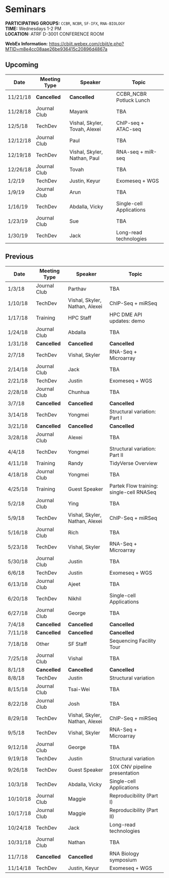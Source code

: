 # Seminars

**PARTICIPATING GROUPS:**  `CCBR`, `NCBR`, `SF-IFX`, `RNA-BIOLOGY`  
**TIME:** Wednesdays 1-2 PM  
**LOCATION:** ATRF D-3001 CONFERENCE ROOM  
  
  
**WebEx Information:**
https://cbiit.webex.com/cbiit/e.php?MTID=m8e4cc08aae26be936415c20896d4867a 

## Upcoming 

| Date | Meeting Type | Speaker | Topic | 
| ------ | ------ | ------ | ------ |
| 11/21/18 | **Cancelled** | **Cancelled** | CCBR_NCBR Potluck Lunch |
| 11/28/18 | Journal Club | Mayank | TBA |
| 12/5/18 | TechDev | Vishal, Skyler, Tovah, Alexei | ChIP-seq + ATAC-seq |
| 12/12/18 | Journal Club | Paul | TBA |
| 12/19/18 | TechDev | Vishal, Skyler, Nathan, Paul | RNA-seq + miR-seq |
| 12/26/18 | Journal Club | Tovah | TBA |
| 1/2/19 | TechDev | Justin, Keyur | Exomeseq + WGS |
| 1/9/19 | Journal Club | Arun | TBA |
| 1/16/19 | TechDev | Abdalla, Vicky | Single-cell  Applications |
| 1/23/19 | Journal Club | Sue | TBA |
| 1/30/19 | TechDev | Jack | Long-read technologies |

## Previous

| Date | Meeting Type | Speaker | Topic | 
| ------ | ------ | ------ | ------ |
| 1/3/18 | Journal Club | Parthav | TBA |
| 1/10/18 | TechDev | Vishal, Skyler, Nathan, Alexei | ChIP-Seq + miRSeq |
| 1/17/18 | Training | HPC Staff | HPC DME API updates: demo |
| 1/24/18 | Journal Club | Abdalla | TBA |
| 1/31/18 | **Cancelled** | **Cancelled** | **Cancelled** |
| 2/7/18 | TechDev | Vishal, Skyler | RNA-Seq + Microarray |
| 2/14/18 | Journal Club | Jack | TBA |
| 2/21/18 | TechDev | Justin | Exomeseq + WGS |
| 2/28/18 | Journal Club | Chunhua | TBA |
| 3/7/18 | **Cancelled** | **Cancelled** | **Cancelled** |
| 3/14/18 | TechDev | Yongmei | Structural variation: Part I |
| 3/21/18 | **Cancelled** | **Cancelled** | **Cancelled** |
| 3/28/18 | Journal Club | Alexei | TBA |
| 4/4/18 | TechDev | Yongmei | Structural variation: Part II |
| 4/11/18 | Training | Randy | TidyVerse Overview |
| 4/18/18 | Journal Club | Yongmei | TBA |
| 4/25/18 | Training | Guest Speaker | Partek Flow training: single-cell RNASeq |
| 5/2/18 | Journal Club | Ying | TBA |
| 5/9/18 | TechDev | Vishal, Skyler, Nathan, Alexei | ChIP-Seq + miRSeq |
| 5/16/18 | Journal Club | Rich | TBA |
| 5/23/18 | TechDev | Vishal, Skyler | RNA-Seq + Microarray |
| 5/30/18 | Journal Club | Justin | TBA |
| 6/6/18 | TechDev | Justin | Exomeseq + WGS |
| 6/13/18 | Journal Club | Ajeet | TBA |
| 6/20/18 | TechDev | Nikhil | Single-cell  Applications |
| 6/27/18 | Journal Club | George | TBA |
| 7/4/18 | **Cancelled** | **Cancelled** | **Cancelled** |
| 7/11/18 | **Cancelled** | **Cancelled** | **Cancelled** |
| 7/18/18 | Other | SF Staff | Sequencing Facility Tour |
| 7/25/18 | Journal Club | Vishal | TBA |
| 8/1/18 | **Cancelled** | **Cancelled** | **Cancelled** |
| 8/8/18 | TechDev | Justin | Structural variation |
| 8/15/18 | Journal Club | Tsai-Wei | TBA |
| 8/22/18 | Journal Club | Josh | TBA |
| 8/29/18 | TechDev | Vishal, Skyler, Nathan, Alexei | ChIP-Seq + miRSeq |
| 9/5/18 | TechDev | Vishal, Skyler | RNA-Seq + Microarray |
| 9/12/18 | Journal Club | George | TBA |
| 9/19/18 | TechDev | Justin | Structural variation |
| 9/26/18 | TechDev | Guest Speaker | 10X CNV pipeline presentation |
| 10/3/18 | TechDev | Abdalla, Vicky | Single-cell  Applications |
| 10/10/18 | Journal Club | Maggie | Reproducibility (Part I) |
| 10/17/18 | Journal Club | Maggie | Reproducibility (Part II) |
| 10/24/18 | TechDev | Jack | Long-read technologies |
| 10/31/18 | Journal Club | Nathan | TBA |
| 11/7/18 | **Cancelled** | **Cancelled** | RNA Biology symposium |
| 11/14/18 | TechDev | Justin, Keyur | Exomeseq + WGS |
